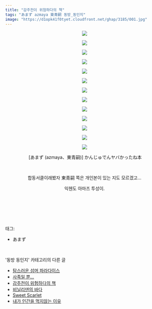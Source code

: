 ```yaml
---
title: "감주전이 위험하다의 책"
tags: "あまず azmaya 東青嗣 동방_동인지"
image: "https://d1opk41f0tyet.cloudfront.net/ghap/3185/001.jpg"
---
```

<div class="article">
<p style="text-align: center; clear: none; float: none;"><img src="{{ site.imgserver10 }}/ghap/3185/001.jpg"/></p>
<p style="text-align: center; clear: none; float: none;"><img src="{{ site.imgserver10 }}/ghap/3185/002.jpg"/></p>
<p style="text-align: center; clear: none; float: none;"><img src="{{ site.imgserver10 }}/ghap/3185/003.jpg"/></p>
<p style="text-align: center; clear: none; float: none;"><img src="{{ site.imgserver10 }}/ghap/3185/004.jpg"/></p>
<p style="text-align: center; clear: none; float: none;"><img src="{{ site.imgserver10 }}/ghap/3185/005.jpg"/></p>
<p style="text-align: center; clear: none; float: none;"><img src="{{ site.imgserver10 }}/ghap/3185/006.jpg"/></p>
<p style="text-align: center; clear: none; float: none;"><img src="{{ site.imgserver10 }}/ghap/3185/007.jpg"/></p>
<p style="text-align: center; clear: none; float: none;"><img src="{{ site.imgserver10 }}/ghap/3185/008.jpg"/></p>
<p style="text-align: center; clear: none; float: none;"><img src="{{ site.imgserver10 }}/ghap/3185/009.jpg"/></p>
<p style="text-align: center; clear: none; float: none;"><img src="{{ site.imgserver10 }}/ghap/3185/010.jpg"/></p>
<p style="text-align: center; clear: none; float: none;"><img src="{{ site.imgserver10 }}/ghap/3185/011.jpg"/></p>
<p style="text-align: center; clear: none; float: none;"><img src="{{ site.imgserver10 }}/ghap/3185/012.jpg"/></p>
<p style="text-align: center; clear: none; float: none;"><img src="{{ site.imgserver10 }}/ghap/3185/013.jpg"/></p>
<p style="text-align: center; clear: none; float: none;"> [あまず (azmaya、東青嗣)] かんじゅでんヤバかったね本</p>
<p style="text-align: center; clear: none; float: none;"><br/></p>
<p style="text-align: center; clear: none; float: none;">합동서클이래봤자 東青嗣 쪽은 개인본이 있는 지도 모르겠고...</p>
<p style="text-align: center; clear: none; float: none;">익헨도 아마즈 투성이.</p>
<p style="text-align: center; clear: none; float: none;"><br/></p>
<p><br/></p>
</div><br/>
<div class="tagTrail">
<p>태그: </p>
<ul>
<li>あまず</li>
</ul>
</div><br/>
<div class="another">
<p>'동방 동인지' 카테고리의 다른 글</p>
<ul>
<li><a href="/ghap_3187">탐스러운 섬머 파라다이스</a></li>
<li><a href="/ghap_3186">사족일 뿐...</a></li>
<li><a href="/ghap_3185">감주전이 위험하다의 책</a></li>
<li><a href="/ghap_3184">비닐리덴의 바다</a></li>
<li><a href="/ghap_3183">Sweet Scarlet</a></li>
<li><a href="/ghap_3182">내가 인간을 먹지않는 이유</a></li>
</ul>
</div><br/>
<div class="cb_module cb_fluid">
<div class="cb_wrt cb_profile">
</div><!-- commentList close -->
</div><br/>
